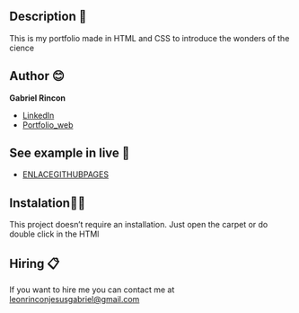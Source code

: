 ## Description 🦖
This is my portfolio made in HTML and CSS to 
introduce the wonders of the cience 

## Author 😊
**Gabriel Rincon**

* [LinkedIn](www.linkedin.com/in/imgabriel09)
* [Portfolio_web]()

## See example in live 👀
- [ENLACEGITHUBPAGES](ENLACEGITHUBPAGES)

## Instalation👨‍🔧
This project doesn’t require an installation. Just open the carpet or do double click in the HTMl

## Hiring 📋
If you want to hire me you can contact me at leonrinconjesusgabriel@gmail.com
